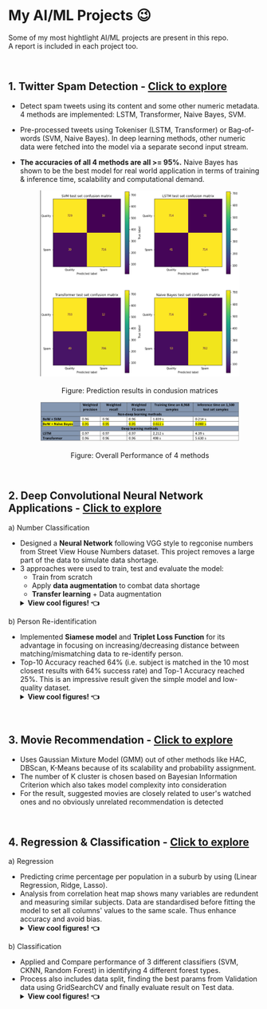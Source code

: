 # **My AI/ML Projects** 😉

Some of my most hightlight AI/ML projects are present in this repo.  
A report is included in each project too.

<br>

## **1. Twitter Spam Detection -** [Click to explore](/1.%20Twitter%20Spam%20Detection/)

- Detect spam tweets using its content and some other numeric metadata. 4 methods are implemented: LSTM, Transformer, Naive Bayes, SVM. 
- Pre-processed tweets using Tokeniser (LSTM, Transformer) or Bag-of-words (SVM, Naive Bayes). In deep learning methods, other numeric data were fetched into the model via a separate second input stream.
- **The accuracies of all 4 methods are all >= 95%.** Naive Bayes has shown to be the best model for real world application in terms of training & inference time, scalability and computational demand.

    <center>
    <figure><img src="public/images/twitter_confusion_matrices.png" alt="Figure: Prediction results in condusion matrices" style="width:500px"><figcaption align="center"><br>Figure: Prediction results in condusion matrices</figcaption></figure>
    <figure><img src="public/images/twitter_overall_performance.png" alt="Figure: Overall Performance of 4 methods" style="width:500px"><figcaption align="center"><br>Figure: Overall Performance of 4 methods</figcaption></figure>
    </center>
    

<br>

## **2. Deep Convolutional Neural Network Applications -** [Click to explore](/2.%20Deep%20Convolutional%20Neural%20Network%20Applications/)

a) Number Classification
- Designed a **Neural Network** following VGG style to regconise numbers from Street View House Numbers dataset. This project removes a large part of the data to simulate data shortage.
- 3 approaches were used to train, test and evaluate the model:
    - Train from scratch
    - Apply **data augmentation** to combat data shortage
    - **Transfer learning** + Data augmentation
    <details>
    <summary><b>View cool figures! 👈</b></summary>
    <center>
    <figure><img src="public/images/dcnn_identifying_numbers.png" alt="Figure: Performance of 3 approaches, plus a non-deep method - SVM" style="width:600px"><figcaption align="center"><br>Figure: Performance of 3 approaches, plus a non-deep method - SVM</figcaption></figure>
    </center>
    </details>

b) Person Re-identification
- Implemented **Siamese model** and **Triplet Loss Function** for its advantage in focusing on increasing/decreasing distance between matching/mismatching data to re-identify person.
- Top-10 Accuracy reached 64% (i.e. subject is matched in the 10 most closest results with 64% success rate) and Top-1 Accuracy reached 25%. This is an impressive result given the simple model and low-quality dataset.
    <details>
    <summary><b>View cool figures! 👈</b></summary>
    <center>
    <figure><img src="public/images/dcnn_cmc_curve.png" alt="Figure: Cumulative Matching Characteristics (CMC) curve of the Siamese Model" style="width:400px"><figcaption align="center"><br>Figure: Cumulative Matching Characteristics (CMC) curve of the Siamese Model</figcaption></figure>
    </center>
    </details>

<br>

## **3. Movie Recommendation -** [Click to explore](/3.%20Movie%20recommendation%20-%20Clustering/)
- Uses Gaussian Mixture Model (GMM) out of other methods like HAC, DBScan, K-Means because of its scalability and probability assignment.
- The number of K cluster is chosen based on Bayesian Information Criterion which also takes model complexity into consideration
- For the result, suggested movies are closely related to user's watched ones and no obviously unrelated recommendation is detected

<br>

## **4. Regression & Classification -** [Click to explore](/4.%20Regression%20%26%20Classification/)

a) Regression
- Predicting crime percentage per population in a suburb by using (Linear Regression, Ridge, Lasso). 
- Analysis from correlation heat map shows many variables are redundent and measuring similar subjects. Data are standardised before fitting the model to set all columns' values to the same scale. Thus enhance accuracy and avoid bias.
    <details>
    <summary><b>View cool figures! 👈</b></summary>
    <center>
    <figure><img src="public/images/regression_corr_heatmap.png" alt="igure: Data correlation heatmap" style="width:500px"><figcaption align="center"><br>Figure: Data correlation heatmap</figcaption></figure>
    <br>
    <figure><img src="public/images/regression_linear_regression.png" alt="Figure: Linear Regression result and its prediction" style="width:500px"><figcaption align="center"><br>Figure: Linear Regression result and its prediction</figcaption></figure>
    </center>
    </details>


b) Classification
- Applied and Compare performance of 3 different classifiers (SVM, CKNN, Random Forest) in identifying 4 different forest types.
- Process also includes data split, finding the best params from Validation data using GridSearchCV and finally evaluate result on Test data.
    <details>
    <summary><b>View cool figures! 👈</b></summary>
    <center>
    <figure><img src="public/images/classification_corr_heatmap.png" alt="Figure: Data correlation heatmap" style="width:500px"><figcaption align="center"><br>Figure: Data correlation heatmap</figcaption></figure>
    <br>
    <figure><img src="public/images/classification_svm_best.png" alt="Figure: Confusion matrices of SVM prediction" style="width:500px"><figcaption align="center"><br>Figure: Confusion matrices of SVM prediction</figcaption></figure>
    </center>
    </details>

